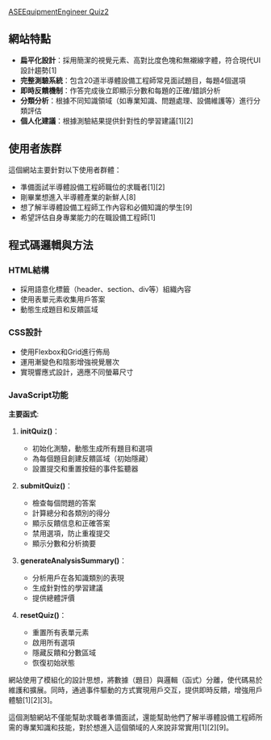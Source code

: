 <a href="https://alfo0924.github.io/ASEEquipmentEngineerQuiz2/">ASEEquipmentEngineer Quiz2</a>
## 網站特點

- **扁平化設計**：採用簡潔的視覺元素、高對比度色塊和無襯線字體，符合現代UI設計趨勢[1]
- **完整測驗系統**：包含20道半導體設備工程師常見面試題目，每題4個選項
- **即時反饋機制**：作答完成後立即顯示分數和每題的正確/錯誤分析
- **分類分析**：根據不同知識領域（如專業知識、問題處理、設備維護等）進行分類評估
- **個人化建議**：根據測驗結果提供針對性的學習建議[1][2]

## 使用者族群

這個網站主要針對以下使用者群體：
- 準備面試半導體設備工程師職位的求職者[1][2]
- 剛畢業想進入半導體產業的新鮮人[8]
- 想了解半導體設備工程師工作內容和必備知識的學生[9]
- 希望評估自身專業能力的在職設備工程師[1]

## 程式碼邏輯與方法

### HTML結構
- 採用語意化標籤（header、section、div等）組織內容
- 使用表單元素收集用戶答案
- 動態生成題目和反饋區域

### CSS設計
- 使用Flexbox和Grid進行佈局
- 運用漸變色和陰影增強視覺層次
- 實現響應式設計，適應不同螢幕尺寸

### JavaScript功能

**主要函式**:

1. **initQuiz()**：
    - 初始化測驗，動態生成所有題目和選項
    - 為每個題目創建反饋區域（初始隱藏）
    - 設置提交和重置按鈕的事件監聽器

2. **submitQuiz()**：
    - 檢查每個問題的答案
    - 計算總分和各類別的得分
    - 顯示反饋信息和正確答案
    - 禁用選項，防止重複提交
    - 顯示分數和分析摘要

3. **generateAnalysisSummary()**：
    - 分析用戶在各知識類別的表現
    - 生成針對性的學習建議
    - 提供總體評價

4. **resetQuiz()**：
    - 重置所有表單元素
    - 啟用所有選項
    - 隱藏反饋和分數區域
    - 恢復初始狀態

網站使用了模組化的設計思想，將數據（題目）與邏輯（函式）分離，使代碼易於維護和擴展。同時，通過事件驅動的方式實現用戶交互，提供即時反饋，增強用戶體驗[1][2][3]。

這個測驗網站不僅能幫助求職者準備面試，還能幫助他們了解半導體設備工程師所需的專業知識和技能，對於想進入這個領域的人來說非常實用[1][2][9]。

